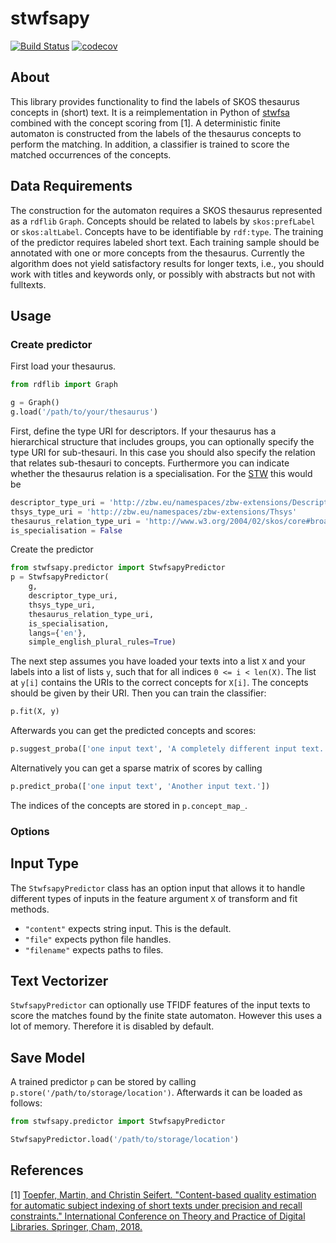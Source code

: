 # stwfsapy
[![Build Status](https://travis-ci.org/zbw/stwfsapy.svg?branch=master)](https://travis-ci.org/zbw/stwfsapy)
[![codecov](https://codecov.io/gh/zbw/stwfsapy/branch/master/graph/badge.svg)](https://codecov.io/gh/zbw/stwfsapy)
## About
This library provides functionality to find the labels of SKOS thesaurus concepts in (short) text.
It is a reimplementation in Python of [stwfsa](https://github.com/zbw/stwfsa) combined with the concept scoring from [1].
A deterministic finite automaton is constructed from the labels of the thesaurus concepts to perform the matching.
In addition, a classifier is trained to score the matched occurrences of the concepts.

## Data Requirements
The construction for the automaton requires a SKOS thesaurus represented as a `rdflib` `Graph`.
Concepts should be related to labels by `skos:prefLabel` or `skos:altLabel`.
Concepts have to be identifiable by `rdf:type`.
The training of the predictor requires labeled short text.
Each training sample should be annotated with one or more concepts from the thesaurus.
Currently the algorithm does not yield satisfactory results for longer texts,
i.e., you should work with titles and keywords only, or possibly with abstracts but not with fulltexts.

## Usage
### Create predictor
First load your thesaurus.
```python
from rdflib import Graph

g = Graph()
g.load('/path/to/your/thesaurus')
```
First, define the type URI for descriptors.
If your thesaurus has a hierarchical structure that includes groups, 
you can optionally specify the type URI for sub-thesauri.
In this case you should also specify the relation that relates sub-thesauri to concepts.
Furthermore you can indicate whether the thesaurus relation is a specialisation.
For the [STW](https://http://zbw.eu/stw/) this would be
```python
descriptor_type_uri = 'http://zbw.eu/namespaces/zbw-extensions/Descriptor'
thsys_type_uri = 'http://zbw.eu/namespaces/zbw-extensions/Thsys'
thesaurus_relation_type_uri = 'http://www.w3.org/2004/02/skos/core#broader'
is_specialisation = False
```

Create the predictor
```python
from stwfsapy.predictor import StwfsapyPredictor
p = StwfsapyPredictor(
    g,
    descriptor_type_uri,
    thsys_type_uri,
    thesaurus_relation_type_uri,
    is_specialisation,
    langs={'en'},
    simple_english_plural_rules=True)
```
The next step assumes you have loaded your texts into a list `X` and your labels into a list of lists `y`,
such that for all indices `0 <= i < len(X)`. The list at `y[i]` contains the URIs to the correct concepts for `X[i]`.
The concepts should be given by their URI.
Then you can train the classifier:
```python
p.fit(X, y)
```
Afterwards you can get the predicted concepts and scores:
```python
p.suggest_proba(['one input text', 'A completely different input text.'])
```
Alternatively you can get a sparse matrix of scores by calling
```python
p.predict_proba(['one input text', 'Another input text.'])
```
The indices of the concepts are stored in `p.concept_map_`.

### Options
## Input Type
The `StwfsapyPredictor` class has an option input that allows it to handle different types of inputs in the feature argument `X` of transform and fit methods.
* `"content"` expects string input. This is the default.
* `"file"` expects python file handles.
* `"filename"` expects paths to files.

## Text Vectorizer
`StwfsapyPredictor` can optionally use TFIDF features of the input texts to score the matches found by the finite state automaton.
However this uses a lot of memory. Therefore it is disabled by default.

## Save Model
A trained predictor `p` can be stored by calling `p.store('/path/to/storage/location')`.
Afterwards it can be loaded as follows:
```python
from stwfsapy.predictor import StwfsapyPredictor

StwfsapyPredictor.load('/path/to/storage/location')
``` 

## References
[1] [Toepfer, Martin, and Christin Seifert. "Content-based quality estimation for automatic subject indexing of short texts under precision and recall constraints." International Conference on Theory and Practice of Digital Libraries. Springer, Cham, 2018.](https://arxiv.org/abs/1806.02743)
